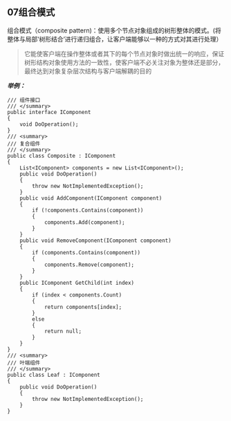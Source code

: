 ﻿## 07组合模式
 
组合模式（composite pattern)：使用多个节点对象组成的树形整体的模式。(将整体与局部‘树形结合’进行递归组合，让客户端能够以一种的方式对其进行处理）

> 它能使客户端在操作整体或者其下的每个节点对象时做出统一的响应，保证树形结构对象使用方法的一致性，使客户端不必关注对象为整体还是部分，最终达到对象复杂层次结构与客户端解耦的目的

***举例：***

```/// <summary>
/// 组件接口
/// </summary>
public interface IComponent
{
    void DoOperation();
}
/// <summary>
/// 复合组件
/// </summary>
public class Composite : IComponent
{
    List<IComponent> components = new List<IComponent>();
    public void DoOperation()
    {
        throw new NotImplementedException();
    }
    public void AddComponent(IComponent component)
    {
        if (!components.Contains(component))
        {
            components.Add(component);
        }
    }
    public void RemoveComponent(IComponent component)
    {
        if (components.Contains(component))
        {
            components.Remove(component);
        }
    }
    public IComponent GetChild(int index)
    {
        if (index < components.Count)
        {
            return components[index];
        }
        else
        {
            return null;
        }
    }
}
/// <summary>
/// 叶端组件
/// </summary>
public class Leaf : IComponent
{
    public void DoOperation()
    {
        throw new NotImplementedException();
    }
}

```